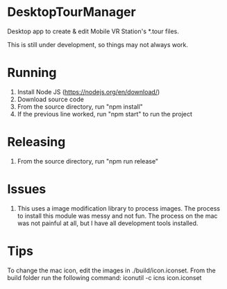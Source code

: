 # DesktopTourManager
Desktop app to create &amp; edit Mobile VR Station's *.tour files.

This is still under development, so things may not always work.

# Running

1. Install Node JS (https://nodejs.org/en/download/)
2. Download source code
3. From the source directory, run "npm install"
4. If the previous line worked, run "npm start" to run the project

# Releasing

1. From the source directory, run "npm run release"

# Issues

1. This uses a image modification library to process images.  The process to install this module was messy and not fun.  The process on the mac was not painful at all, but I have all development tools installed.

# Tips

To change the mac icon, edit the images in ./build/icon.iconset.  From the build folder run the following command:
iconutil -c icns icon.iconset
